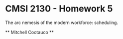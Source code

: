 # CMSI 2130 - Homework 5
The arc nemesis of the modern workforce: scheduling.

** Mitchell Cootauco **
